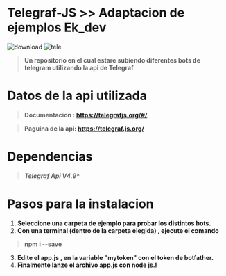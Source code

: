# ****Telegraf-JS >> Adaptacion de ejemplos Ek_dev****
![download](https://user-images.githubusercontent.com/100470703/192023586-3ed3193b-85be-4b42-a1b5-170ec0291826.png)
![tele](https://user-images.githubusercontent.com/100470703/192024666-2fb1bcc2-e554-4401-8f6e-116964546178.jpg)

> ****Un repositorio en el cual estare subiendo diferentes bots de telegram utilizando la api de Telegraf****

# ****Datos de la api utilizada****

> ****Documentacion : https://telegrafjs.org/#/****

> ****Paguina de la api: https://telegraf.js.org/****

# ****Dependencias**** #
> *******Telegraf Api V4.9^*******

# ****Pasos para la instalacion**** #
1. ****Seleccione una carpeta de ejemplo para probar los distintos bots.****
2. ****Con una terminal (dentro de la carpeta elegida) , ejecute el comando****
> ****npm i --save****
3. ****Edite el app.js , en la variable "mytoken" con el token de botfather.****
4. ****Finalmente lanze el archivo app.js con node js.!****
